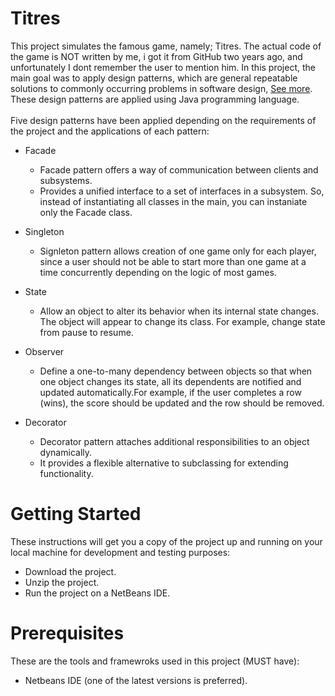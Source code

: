 # Titres

This project simulates the famous game, namely; Titres. The actual code of the game is NOT written by me, i got it from GitHub two years ago, and unfortunately I dont remember the user to mention him.
In this project, the main goal was to apply design patterns, which are  general repeatable solutions to commonly occurring problems in software design, [See more](https://sourcemaking.com/design_patterns). These design patterns are applied  using Java programming language.
<br>
<br>
Five design patterns have been applied depending on the requirements of the project and the applications of each pattern:

- Facade
  - Facade pattern offers a way of communication between clients and subsystems.
  - Provides a unified interface to a set of interfaces in a subsystem. So, instead of instantiating all classes in the main, you can instaniate only the Facade class.

- Singleton
  - Signleton pattern allows creation of one game only for each player, since a user should
    not be able to start more than one game at a time concurrently depending on the logic of most games.
  
- State
  - Allow an object to alter its behavior when its internal state changes. The object
    will appear to change its class. For example, change state from pause to  resume.

- Observer
  - Define a one-to-many dependency between objects so that when one object
    changes its state, all its dependents are notified and updated automatically.For example, if the user completes a row (wins), the score should be updated and the row should be removed. 

- Decorator
  - Decorator pattern attaches additional responsibilities to an object dynamically.
  - It provides a flexible alternative to subclassing for extending functionality.


# Getting Started

These instructions will get you a copy of the project up and running on your local machine for development and testing purposes:
- Download the project.
- Unzip the project.
- Run the project on a NetBeans IDE.

# Prerequisites

These are the tools and framewroks used in this project (MUST have):

- Netbeans IDE (one of the latest versions is preferred).



